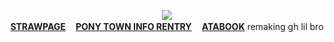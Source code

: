 
<div align="center">

![](https://komarev.com/ghpvc/?username=10shadows&label=HOSTILES:&color=orange&style=for-the-badge)
<br><b>[STRAWPAGE](https://postal2redux.straw.page/) ㅤ[PONY TOWN INFO RENTRY](https://rentry.co/angelofdarkness) ㅤ[ATABOOK](https://portal.atabook.org/)</b>
remaking gh lil bro
</div>
